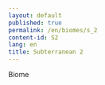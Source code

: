 ```yaml
---
layout: default
published: true
permalink: /en/biomes/s_2
content-id: S2
lang: en
title: Subterranean 2
---
```


Biome
